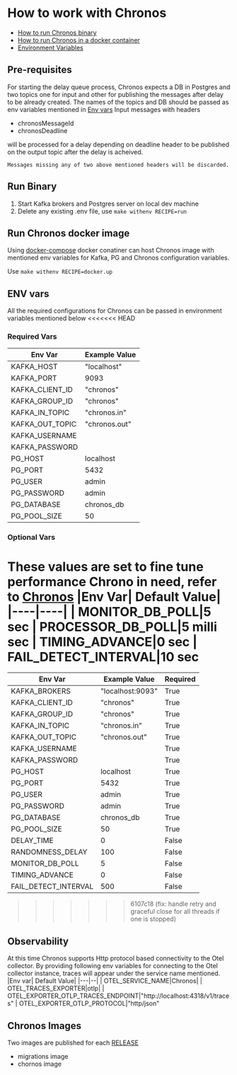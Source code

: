 # How to work with Chronos
- [How to run Chronos binary](#run-binary)
- [How to run Chronos in a docker container](#run-chronos-docker-image)
- [Environment Variables](#env-vars)

## Pre-requisites
For starting the delay queue process, Chronos expects a DB in Postgres and two topics one for input and other for publishing the messages after delay to be already created. The names of the topics and DB should be passed as env variables mentioned in [Env vars](#env-vars)
Input messages with headers
- chronosMessageId
- chronosDeadline

 will be processed for a delay depending on deadline header to be published on the output topic after the delay is acheived.

`Messages missing any of two above mentioned headers will be discarded.`
## Run Binary
1. Start Kafka brokers and Postgres server on local dev machine
2. Delete any existing .env file, use `make withenv RECIPE=run` 

## Run Chronos docker image 
Using [docker-compose](./docker-compose.yml) docker conatiner can host Chronos image with mentioned env variables for Kafka, PG and Chronos configuration variables.

Use `make withenv RECIPE=docker.up`

## ENV vars
All the required configurations for Chronos can be passed in environment variables mentioned below 
<<<<<<< HEAD

### Required Vars
|Env Var|Example Value| 
|----|----|
|KAFKA_HOST|"localhost"
|KAFKA_PORT|9093
|  KAFKA_CLIENT_ID|"chronos"
|  KAFKA_GROUP_ID|"chronos"
|  KAFKA_IN_TOPIC|"chronos.in"
|  KAFKA_OUT_TOPIC|"chronos.out"
|  KAFKA_USERNAME|
|  KAFKA_PASSWORD|
|  PG_HOST|localhost
|  PG_PORT|5432
|  PG_USER|admin
|  PG_PASSWORD|admin
|  PG_DATABASE|chronos_db
|  PG_POOL_SIZE|50

### Optional Vars
These values are set to fine tune performance Chrono in need, refer to [Chronos](./README.md)
|Env Var| Default Value|
|----|----|
| MONITOR_DB_POLL|5 sec
| PROCESSOR_DB_POLL|5 milli sec
| TIMING_ADVANCE|0 sec
| FAIL_DETECT_INTERVAL|10 sec
=======
|Env Var|Example Value| Required|
|----|----|----|
|KAFKA_BROKERS|"localhost:9093"|True
|  KAFKA_CLIENT_ID|"chronos"|True
|  KAFKA_GROUP_ID|"chronos"|True
|  KAFKA_IN_TOPIC|"chronos.in"|True
|  KAFKA_OUT_TOPIC|"chronos.out"|True
|  KAFKA_USERNAME||True
|  KAFKA_PASSWORD||True
|  PG_HOST|localhost|True
|  PG_PORT|5432|True
|  PG_USER|admin|True
|  PG_PASSWORD|admin|True
|  PG_DATABASE|chronos_db|True
|  PG_POOL_SIZE|50|True
| DELAY_TIME|0|False
| RANDOMNESS_DELAY|100|False
| MONITOR_DB_POLL|5|False
| TIMING_ADVANCE|0|False
| FAIL_DETECT_INTERVAL|500|False
>>>>>>> 6107c18 (fix: handle retry and graceful close for all threads if one is stopped)


## Observability
At this time Chronos supports Http protocol based connectivity to the Otel collector. By providing following env variables for connecting to the Otel collector instance, traces will appear under the service name mentioned.
|Env var| Default Value|
|---|--|
|   OTEL_SERVICE_NAME|Chronos|
|   OTEL_TRACES_EXPORTER|otlp|
|   OTEL_EXPORTER_OTLP_TRACES_ENDPOINT|"http://localhost:4318/v1/traces"
|   OTEL_EXPORTER_OTLP_PROTOCOL|"http/json"

## Chronos Images 
Two images are published for each [RELEASE]( `https://github.com/kindredgroup/chronos/pkgs/container/chronos`)
- migrations image 
- chornos image 








